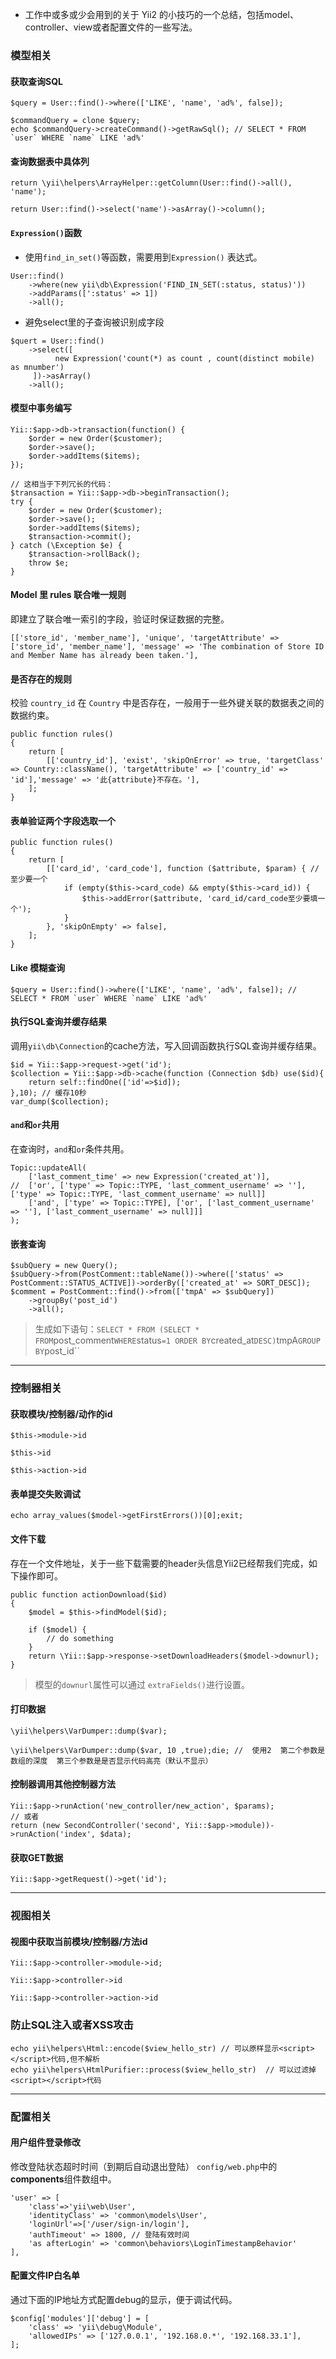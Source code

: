 - 工作中或多或少会用到的关于 Yii2 的小技巧的一个总结，包括model、controller、view或者配置文件的一些写法。

### 模型相关

#### 获取查询SQL

```
$query = User::find()->where(['LIKE', 'name', 'ad%', false]);

$commandQuery = clone $query;
echo $commandQuery->createCommand()->getRawSql(); // SELECT * FROM `user` WHERE `name` LIKE 'ad%'
```

#### 查询数据表中具体列

```
return \yii\helpers\ArrayHelper::getColumn(User::find()->all(), 'name');

return User::find()->select('name')->asArray()->column();
```

#### `Expression()`函数

- 使用`find_in_set()`等函数，需要用到`Expression()` 表达式。

```
User::find()
    ->where(new yii\db\Expression('FIND_IN_SET(:status, status)'))
    ->addParams([':status' => 1])
    ->all();
```

- 避免select里的子查询被识别成字段

```
$quert = User::find()
	->select([
          new Expression('count(*) as count , count(distinct mobile) as mnumber')
     ])->asArray()
    ->all();
```

#### 模型中事务编写

```
Yii::$app->db->transaction(function() {
    $order = new Order($customer);
    $order->save();
    $order->addItems($items);
});

// 这相当于下列冗长的代码：
$transaction = Yii::$app->db->beginTransaction();
try {
    $order = new Order($customer);
    $order->save();
    $order->addItems($items);
    $transaction->commit();
} catch (\Exception $e) {
    $transaction->rollBack();
    throw $e;
}
```

#### Model 里 rules 联合唯一规则

即建立了联合唯一索引的字段，验证时保证数据的完整。

```
[['store_id', 'member_name'], 'unique', 'targetAttribute' => ['store_id', 'member_name'], 'message' => 'The combination of Store ID and Member Name has already been taken.'],
```

#### 是否存在的规则

校验 `country_id` 在 `Country` 中是否存在，一般用于一些外键关联的数据表之间的数据约束。

```
public function rules()
{
	return [
    	[['country_id'], 'exist', 'skipOnError' => true, 'targetClass' => Country::className(), 'targetAttribute' => ['country_id' => 'id'],'message' => '此{attribute}不存在。'],
    ];
}
```

#### 表单验证两个字段选取一个

```
public function rules()
{
    return [
        [['card_id', 'card_code'], function ($attribute, $param) { //至少要一个
            if (empty($this->card_code) && empty($this->card_id)) {
                $this->addError($attribute, 'card_id/card_code至少要填一个');
            }
        }, 'skipOnEmpty' => false],
    ];
}
```

#### Like 模糊查询

```
$query = User::find()->where(['LIKE', 'name', 'ad%', false]); // SELECT * FROM `user` WHERE `name` LIKE 'ad%'
```

#### 执行SQL查询并缓存结果

调用`yii\db\Connection`的cache方法，写入回调函数执行SQL查询并缓存结果。

```
$id = Yii::$app->request->get('id');
$collection = Yii::$app->db->cache(function (Connection $db) use($id){
	return self::findOne(['id'=>$id]);
},10); // 缓存10秒
var_dump($collection);
```

#### `and`和`or`共用

在查询时，`and`和`or`条件共用。

```
Topic::updateAll(
    ['last_comment_time' => new Expression('created_at')],
//  ['or', ['type' => Topic::TYPE, 'last_comment_username' => ''], ['type' => Topic::TYPE, 'last_comment_username' => null]]
    ['and', ['type' => Topic::TYPE], ['or', ['last_comment_username' => ''], ['last_comment_username' => null]]]
);
```

#### 嵌套查询

```
$subQuery = new Query();
$subQuery->from(PostComment::tableName())->where(['status' => PostComment::STATUS_ACTIVE])->orderBy(['created_at' => SORT_DESC]);
$comment = PostComment::find()->from(['tmpA' => $subQuery])
    ->groupBy('post_id')
    ->all();
```

> 生成如下语句：`SELECT * FROM (SELECT * FROM`post_comment`WHERE`status`=1 ORDER BY`created_at`DESC)`tmpA`GROUP BY`post_id``

------

### 控制器相关

#### 获取模块/控制器/动作的id

```
$this->module->id

$this->id

$this->action->id
```

#### 表单提交失败调试

```
echo array_values($model->getFirstErrors())[0];exit;
```

#### 文件下载

存在一个文件地址，关于一些下载需要的header头信息Yii2已经帮我们完成，如下操作即可。

```
public function actionDownload($id)
{
	$model = $this->findModel($id);

  	if ($model) {
  		// do something
  	}
  	return \Yii::$app->response->setDownloadHeaders($model->downurl);
}
```

> 模型的`downurl`属性可以通过 `extraFields()`进行设置。

#### 打印数据

```
\yii\helpers\VarDumper::dump($var);

\yii\helpers\VarDumper::dump($var, 10 ,true);die; //  使用2  第二个参数是数组的深度  第三个参数是是否显示代码高亮（默认不显示）
```

#### 控制器调用其他控制器方法

```
Yii::$app->runAction('new_controller/new_action', $params);
// 或者
return (new SecondController('second', Yii::$app->module))->runAction('index', $data);
```

#### 获取GET数据

```
Yii::$app->getRequest()->get('id');
```

------

### 视图相关

#### 视图中获取当前模块/控制器/方法id

```
Yii::$app->controller->module->id;

Yii::$app->controller->id

Yii::$app->controller->action->id
```

### 防止SQL注入或者XSS攻击

```
echo yii\helpers\Html::encode($view_hello_str) // 可以原样显示<script></script>代码,但不解析 
echo yii\helpers\HtmlPurifier::process($view_hello_str)  // 可以过滤掉<script></script>代码 
```

------

### 配置相关

#### 用户组件登录修改

修改登陆状态超时时间（到期后自动退出登陆） `config/web.php`中的**components**组件数组中。

```
'user' => [
	'class'=>'yii\web\User',
 	'identityClass' => 'common\models\User',
 	'loginUrl'=>['/user/sign-in/login'],
 	'authTimeout' => 1800, // 登陆有效时间
 	'as afterLogin' => 'common\behaviors\LoginTimestampBehavior'
],
```

#### 配置文件IP白名单

通过下面的IP地址方式配置debug的显示，便于调试代码。

```
$config['modules']['debug'] = [
    'class' => 'yii\debug\Module',
    'allowedIPs' => ['127.0.0.1', '192.168.0.*', '192.168.33.1'],
];
```